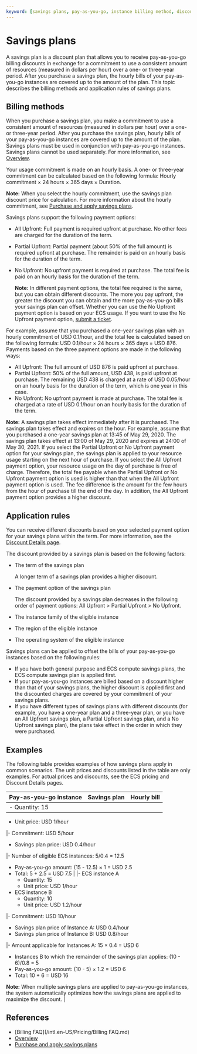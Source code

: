 ```yaml
---
keyword: [savings plans, pay-as-you-go, instance billing method, discount]
---
```


# Savings plans

A savings plan is a discount plan that allows you to receive pay-as-you-go billing discounts in exchange for a commitment to use a consistent amount of resources \(measured in dollars per hour\) over a one- or three-year period. After you purchase a savings plan, the hourly bills of your pay-as-you-go instances are covered up to the amount of the plan. This topic describes the billing methods and application rules of savings plans.

## Billing methods

When you purchase a savings plan, you make a commitment to use a consistent amount of resources \(measured in dollars per hour\) over a one- or three-year period. After you purchase the savings plan, hourly bills of your pay-as-you-go instances are covered up to the amount of the plan. Savings plans must be used in conjunction with pay-as-you-go instances. Savings plans cannot be used separately. For more information, see [Overview]().

Your usage commitment is made on an hourly basis. A one- or three-year commitment can be calculated based on the following formula: Hourly commitment × 24 hours × 365 days × Duration.

**Note:** When you select the hourly commitment, use the savings plan discount price for calculation. For more information about the hourly commitment, see [Purchase and apply savings plans]().

Savings plans support the following payment options:

-   All Upfront: Full payment is required upfront at purchase. No other fees are charged for the duration of the term.
-   Partial Upfront: Partial payment \(about 50% of the full amount\) is required upfront at purchase. The remainder is paid on an hourly basis for the duration of the term.
-   No Upfront: No upfront payment is required at purchase. The total fee is paid on an hourly basis for the duration of the term.

    **Note:** In different payment options, the total fee required is the same, but you can obtain different discounts. The more you pay upfront, the greater the discount you can obtain and the more pay-as-you-go bills your savings plan can offset. Whether you can use the No Upfront payment option is based on your ECS usage. If you want to use the No Upfront payment option, [submit a ticket](https://workorder-intl.console.aliyun.com/console.htm).


For example, assume that you purchased a one-year savings plan with an hourly commitment of USD 0.1/hour, and the total fee is calculated based on the following formula: USD 0.1/hour × 24 hours × 365 days = USD 876. Payments based on the three payment options are made in the following ways:

-   All Upfront: The full amount of USD 876 is paid upfront at purchase.
-   Partial Upfront: 50% of the full amount, USD 438, is paid upfront at purchase. The remaining USD 438 is charged at a rate of USD 0.05/hour on an hourly basis for the duration of the term, which is one year in this case.
-   No Upfront: No upfront payment is made at purchase. The total fee is charged at a rate of USD 0.1/hour on an hourly basis for the duration of the term.

**Note:** A savings plan takes effect immediately after it is purchased. The savings plan takes effect and expires on the hour. For example, assume that you purchased a one-year savings plan at 13:45 of May 29, 2020. The savings plan takes effect at 13:00 of May 29, 2020 and expires at 24:00 of May 30, 2021. If you select the Partial Upfront or No Upfront payment option for your savings plan, the savings plan is applied to your resource usage starting on the next hour of purchase. If you select the All Upfront payment option, your resource usage on the day of purchase is free of charge. Therefore, the total fee payable when the Partial Upfront or No Upfront payment option is used is higher than that when the All Upfront payment option is used. The fee difference is the amount for the few hours from the hour of purchase till the end of the day. In addition, the All Upfront payment option provides a higher discount.

## Application rules

You can receive different discounts based on your selected payment option for your savings plans within the term. For more information, see the [Discount Details page](https://usercenter2.aliyun.com/resource/spn/price).

The discount provided by a savings plan is based on the following factors:

-   The term of the savings plan

    A longer term of a savings plan provides a higher discount.

-   The payment option of the savings plan

    The discount provided by a savings plan decreases in the following order of payment options: All Upfront \> Partial Upfront \> No Upfront.

-   The instance family of the eligible instance
-   The region of the eligible instance
-   The operating system of the eligible instance

Savings plans can be applied to offset the bills of your pay-as-you-go instances based on the following rules:

-   If you have both general purpose and ECS compute savings plans, the ECS compute savings plan is applied first.
-   If your pay-as-you-go instances are billed based on a discount higher than that of your savings plans, the higher discount is applied first and the discounted charges are covered by your commitment of your savings plans.
-   If you have different types of savings plans with different discounts \(for example, you have a one-year plan and a three-year plan, or you have an All Upfront savings plan, a Partial Upfront savings plan, and a No Upfront savings plan\), the plans take effect in the order in which they were purchased.

## Examples

The following table provides examples of how savings plans apply in common scenarios. The unit prices and discounts listed in the table are only examples. For actual prices and discounts, see the ECS pricing and Discount Details pages.

|Pay-as-you-go instance|Savings plan|Hourly bill|
|----------------------|------------|-----------|
|-   Quantity: 15
-   Unit price: USD 1/hour

|-   Commitment: USD 5/hour
-   Savings plan price: USD 0.4/hour

|-   Number of eligible ECS instances: 5/0.4 = 12.5
-   Pay-as-you-go amount: \(15 - 12.5\) × 1 = USD 2.5
-   Total: 5 + 2.5 = USD 7.5 |
|-   ECS instance A
    -   Quantity: 15
    -   Unit price: USD 1/hour
-   ECS instance B
    -   Quantity: 10
    -   Unit price: USD 1.2/hour

|-   Commitment: USD 10/hour
-   Savings plan price of Instance A: USD 0.4/hour
-   Savings plan price of Instance B: USD 0.8/hour

|-   Amount applicable for Instances A: 15 × 0.4 = USD 6
-   Instances B to which the remainder of the savings plan applies: \(10 - 6\)/0.8 = 5
-   Pay-as-you-go amount: \(10 - 5\) × 1.2 = USD 6
-   Total: 10 + 6 = USD 16

**Note:** When multiple savings plans are applied to pay-as-you-go instances, the system automatically optimizes how the savings plans are applied to maximize the discount. |

## References

-   [Billing FAQ](/intl.en-US/Pricing/Billing FAQ.md)
-   [Overview]()
-   [Purchase and apply savings plans]()


